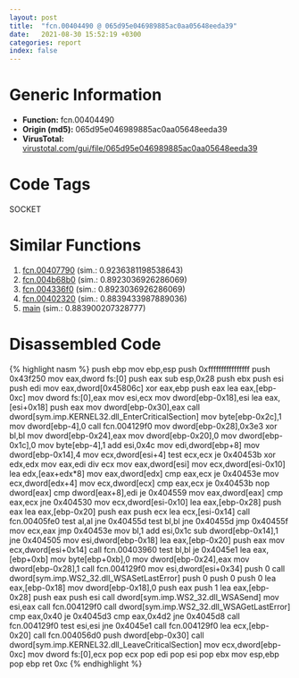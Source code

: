 ```yaml
---
layout: post
title:  "fcn.00404490 @ 065d95e046989885ac0aa05648eeda39"
date:   2021-08-30 15:52:19 +0300
categories: report
index: false
---
```


# Generic Information
- **Function:** fcn.00404490
- **Origin (md5):** 065d95e046989885ac0aa05648eeda39
- **VirusTotal:** [virustotal.com/gui/file/065d95e046989885ac0aa05648eeda39][virustotal_ref]

# Code Tags
<span class="tag" id="SOCKET">SOCKET</span>


# Similar Functions

1. [fcn.00407790][similar_1_ref] (sim.: 0.9236381198538643)
2. [fcn.004b68b0][similar_2_ref] (sim.: 0.8923036926286069)
3. [fcn.004336f0][similar_3_ref] (sim.: 0.8923036926286069)
4. [fcn.00402320][similar_4_ref] (sim.: 0.8839433987889036)
5. [main][similar_5_ref] (sim.: 0.883900207328777)


# Disassembled Code

{% highlight nasm %}
push ebp
mov ebp,esp
push 0xffffffffffffffff
push 0x43f250
mov eax,dword fs:[0]
push eax
sub esp,0x28
push ebx
push esi
push edi
mov eax,dword[0x45806c]
xor eax,ebp
push eax
lea eax,[ebp-0xc]
mov dword fs:[0],eax
mov esi,ecx
mov dword[ebp-0x18],esi
lea eax,[esi+0x18]
push eax
mov dword[ebp-0x30],eax
call dword[sym.imp.KERNEL32.dll_EnterCriticalSection]
mov byte[ebp-0x2c],1
mov dword[ebp-4],0
call fcn.004129f0
mov dword[ebp-0x28],0x3e3
xor bl,bl
mov dword[ebp-0x24],eax
mov dword[ebp-0x20],0
mov dword[ebp-0x1c],0
mov byte[ebp-4],1
add esi,0x4c
mov edi,dword[ebp+8]
mov dword[ebp-0x14],4
mov ecx,dword[esi+4]
test ecx,ecx
je 0x40453b
xor edx,edx
mov eax,edi
div ecx
mov eax,dword[esi]
mov ecx,dword[esi-0x10]
lea edx,[eax+edx*8]
mov eax,dword[edx]
cmp eax,ecx
je 0x40453e
mov ecx,dword[edx+4]
mov ecx,dword[ecx]
cmp eax,ecx
je 0x40453b
nop dword[eax]
cmp dword[eax+8],edi
je 0x404559
mov eax,dword[eax]
cmp eax,ecx
jne 0x404530
mov ecx,dword[esi-0x10]
lea eax,[ebp-0x28]
push eax
lea eax,[ebp-0x20]
push eax
push ecx
lea ecx,[esi-0x14]
call fcn.00405fe0
test al,al
jne 0x40455d
test bl,bl
jne 0x40455d
jmp 0x40455f
mov ecx,eax
jmp 0x40453e
mov bl,1
add esi,0x1c
sub dword[ebp-0x14],1
jne 0x404505
mov esi,dword[ebp-0x18]
lea eax,[ebp-0x20]
push eax
mov ecx,dword[esi+0x14]
call fcn.00403960
test bl,bl
je 0x4045e1
lea eax,[ebp+0xb]
mov byte[ebp+0xb],0
mov dword[ebp-0x24],eax
mov dword[ebp-0x28],1
call fcn.004129f0
mov esi,dword[esi+0x34]
push 0
call dword[sym.imp.WS2_32.dll_WSASetLastError]
push 0
push 0
push 0
lea eax,[ebp-0x18]
mov dword[ebp-0x18],0
push eax
push 1
lea eax,[ebp-0x28]
push eax
push esi
call dword[sym.imp.WS2_32.dll_WSASend]
mov esi,eax
call fcn.004129f0
call dword[sym.imp.WS2_32.dll_WSAGetLastError]
cmp eax,0x40
je 0x4045d3
cmp eax,0x4d2
jne 0x4045d8
call fcn.004129f0
test esi,esi
jne 0x4045e1
call fcn.004129f0
lea ecx,[ebp-0x20]
call fcn.004056d0
push dword[ebp-0x30]
call dword[sym.imp.KERNEL32.dll_LeaveCriticalSection]
mov ecx,dword[ebp-0xc]
mov dword fs:[0],ecx
pop ecx
pop edi
pop esi
pop ebx
mov esp,ebp
pop ebp
ret 0xc
{% endhighlight %}


[similar_1_ref]: /report/fcn.00407790@b9bcb002212a6b3f234989f71e66f5f7
[similar_2_ref]: /report/fcn.004b68b0@7453c96a6fbd42ec690b8deb53eafcba
[similar_3_ref]: /report/fcn.004336f0@3e981d1767f44f5fe2446a49ffe52f4e
[similar_4_ref]: /report/fcn.00402320@9c2b894b84f59672d8be2e984066f76f
[similar_5_ref]: /report/main@27ac6b5c7fa1ad11790cdc733c25a701
[virustotal_ref]: https://www.virustotal.com/gui/file/065d95e046989885ac0aa05648eeda39